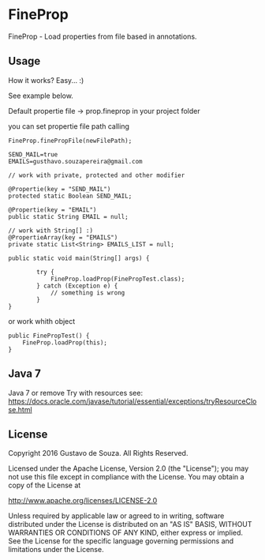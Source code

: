 # FineProp
FineProp - Load properties from file based in annotations.

## Usage
How it works?
Easy... :)

See example below.

Default propertie file -> prop.fineprop in your project folder

you can set propertie file path calling

```
FineProp.finePropFile(newFilePath);
```

```
SEND_MAIL=true
EMAILS=gusthavo.souzapereira@gmail.com
```
```
// work with private, protected and other modifier

@Propertie(key = "SEND_MAIL")
protected static Boolean SEND_MAIL;

@Propertie(key = "EMAIL")
public static String EMAIL = null;

// work with String[] :)
@PropertieArray(key = "EMAILS")
private static List<String> EMAILS_LIST = null;

public static void main(String[] args) {

		try {
			FineProp.loadProp(FinePropTest.class);	
		} catch (Exception e) {
			// something is wrong
		}
}

```
or work whith object

```
public FinePropTest() {
	FineProp.loadProp(this);
}

```

## Java 7
Java 7 or remove Try with resources see:
https://docs.oracle.com/javase/tutorial/essential/exceptions/tryResourceClose.html

## License
Copyright 2016 Gustavo de Souza. All Rights Reserved.

Licensed under the Apache License, Version 2.0 (the "License");
you may not use this file except in compliance with the License.
You may obtain a copy of the License at

http://www.apache.org/licenses/LICENSE-2.0

Unless required by applicable law or agreed to in writing, software
distributed under the License is distributed on an "AS IS" BASIS,
WITHOUT WARRANTIES OR CONDITIONS OF ANY KIND, either express or implied.
See the License for the specific language governing permissions and
limitations under the License.
